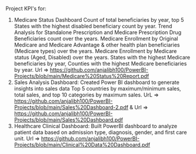 Project KPI's for:
1. Medicare Status Dashboard
      Count of total beneficiaries by year, top 5 States with the highest disabled beneficiary count by year.
      Trend Analysis for Standalone Prescription and Medicare Prescription Drug Beneficiaries count over the years.
      Medicare Enrollment by Original Medicare and Medicare Advantage & other health plan beneficiaries (Medicare types) over the years.
      Medicare Enrollment by Medicare status (Aged, Disabled) over the years.
      States with the highest Medicare beneficiaries by year, Counties with the highest Medicare beneficiaries by year.
   Url => https://github.com/anjalibh100/PowerBI-Projects/blob/main/Medicare%20Status%20Report.pdf
3. Sales Analysis Dashboard:
      Created Power BI dashboard to generate insights into sales data
      Top 5 countries by maximum/minimum sales, total sales, and top 10 categories by maximum sales.
   UrL => https://github.com/anjalibh100/PowerBI-Projects/blob/main/Sales%20Dashboard-2.pdf  &
   Url => https://github.com/anjalibh100/PowerBI-Projects/blob/main/Sales%20Dashboard.pdf
4. Healthcare Clinical Dashboard: Built PowerBI dashboard to analyze patient data based on admission type, diagnosis, gender, and first care unit.
   Url => https://github.com/anjalibh100/PowerBI-Projects/blob/main/Clinical%20Data%20Dashboard.pdf



